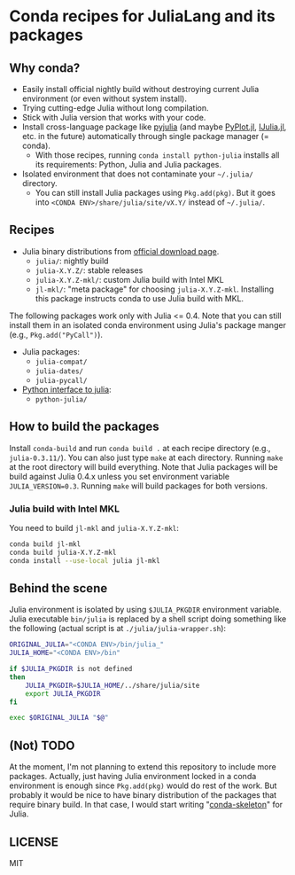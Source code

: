 # Conda recipes for JuliaLang and its packages


## Why conda?

- Easily install official nightly build without destroying current
  Julia environment (or even without system install).
- Trying cutting-edge Julia without long compilation.
- Stick with Julia version that works with your code.
- Install cross-language package like [pyjulia] (and maybe
  [PyPlot.jl], [IJulia.jl], etc. in the future) automatically through
  single package manager (= conda).
  - With those recipes, running `conda install python-julia` installs
    all its requirements: Python, Julia and Julia packages.
- Isolated environment that does not contaminate your `~/.julia/`
  directory.
  - You can still install Julia packages using `Pkg.add(pkg)`.  But it
    goes into `<CONDA ENV>/share/julia/site/vX.Y/` instead of
    `~/.julia/`.


## Recipes

- Julia binary distributions from [official download page].
  - `julia/`: nightly build
  - `julia-X.Y.Z/`: stable releases
  - `julia-X.Y.Z-mkl/`: custom Julia build with Intel MKL
  - `jl-mkl/`: "meta package" for choosing `julia-X.Y.Z-mkl`.
    Installing this package instructs conda to use Julia build with MKL.

The following packages work only with Julia <= 0.4.  Note that you can
still install them in an isolated conda environment using Julia's
package manger (e.g., `Pkg.add("PyCall")`).

- Julia packages:
  - `julia-compat/`
  - `julia-dates/`
  - `julia-pycall/`
- [Python interface to julia][pyjulia]:
  - `python-julia/`

[official download page]: http://julialang.org/downloads/
[pyjulia]: https://github.com/JuliaLang/pyjulia
[PyPlot.jl]: https://github.com/stevengj/PyPlot.jl
[IJulia.jl]: https://github.com/JuliaLang/IJulia.jl


## How to build the packages

Install `conda-build` and run `conda build .` at each recipe directory
(e.g., `julia-0.3.11/`).  You can also just type `make` at each
directory.  Running `make` at the root directory will build
everything.  Note that Julia packages will be build against Julia
0.4.x unless you set environment variable `JULIA_VERSION=0.3`.
Running `make` will build packages for both versions.

### Julia build with Intel MKL

You need to build `jl-mkl` and `julia-X.Y.Z-mkl`:

```sh
conda build jl-mkl
conda build julia-X.Y.Z-mkl
conda install --use-local julia jl-mkl
```


## Behind the scene

Julia environment is isolated by using `$JULIA_PKGDIR` environment
variable.  Julia executable `bin/julia` is replaced by a shell script
doing something like the following (actual script is at
`./julia/julia-wrapper.sh`):

```bash
ORIGINAL_JULIA="<CONDA ENV>/bin/julia_"
JULIA_HOME="<CONDA ENV>/bin"

if $JULIA_PKGDIR is not defined
then
    JULIA_PKGDIR=$JULIA_HOME/../share/julia/site
    export JULIA_PKGDIR
fi

exec $ORIGINAL_JULIA "$@"
```


## (Not) TODO

At the moment, I'm not planning to extend this repository to include
more packages.  Actually, just having Julia environment locked in a
conda environment is enough since `Pkg.add(pkg)` would do rest of the
work.  But probably it would be nice to have binary distribution of
the packages that require binary build.  In that case, I would start
writing "[conda-skeleton]" for Julia.

[conda-skeleton]: http://conda.pydata.org/docs/commands/build/conda-skeleton.html


## LICENSE

MIT

